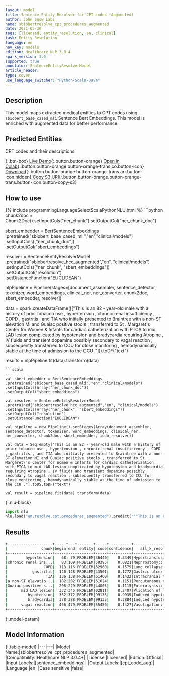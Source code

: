 ```yaml
---
layout: model
title: Sentence Entity Resolver for CPT codes (Augmented)
author: John Snow Labs
name: sbiobertresolve_cpt_procedures_augmented
date: 2021-05-30
tags: [licensed, entity_resolution, en, clinical]
task: Entity Resolution
language: en
nav_key: models
edition: Healthcare NLP 3.0.4
spark_version: 3.0
supported: true
annotator: SentenceEntityResolverModel
article_header:
type: cover
use_language_switcher: "Python-Scala-Java"
---
```


## Description

This model maps extracted medical entities to CPT codes using `sbiobert_base_cased_mli` Sentence Bert Embeddings. This model is enriched with augmented data for better performance.

## Predicted Entities

CPT codes and their descriptions.

{:.btn-box}
[Live Demo](https://nlp.johnsnowlabs.com/demos){:.button.button-orange}
[Open in Colab](https://colab.research.google.com/github/JohnSnowLabs/spark-nlp-workshop/blob/master/tutorials/Certification_Trainings/Healthcare/24.Improved_Entity_Resolvers_in_SparkNLP_with_sBert.ipynb){:.button.button-orange.button-orange-trans.co.button-icon}
[Download](https://s3.amazonaws.com/auxdata.johnsnowlabs.com/clinical/models/sbiobertresolve_cpt_procedures_augmented_en_3.0.4_3.0_1622371775342.zip){:.button.button-orange.button-orange-trans.arr.button-icon.hidden}
[Copy S3 URI](s3://auxdata.johnsnowlabs.com/clinical/models/sbiobertresolve_cpt_procedures_augmented_en_3.0.4_3.0_1622371775342.zip){:.button.button-orange.button-orange-trans.button-icon.button-copy-s3}

## How to use



<div class="tabs-box" markdown="1">
{% include programmingLanguageSelectScalaPythonNLU.html %}
```python
chunk2doc = Chunk2Doc().setInputCols("ner_chunk").setOutputCol("ner_chunk_doc")

sbert_embedder = BertSentenceEmbeddings\
.pretrained("sbiobert_base_cased_mli","en","clinical/models")\
.setInputCols(["ner_chunk_doc"])\
.setOutputCol("sbert_embeddings")

resolver = SentenceEntityResolverModel\
.pretrained("sbiobertresolve_hcc_augmented","en", "clinical/models") \
.setInputCols(["ner_chunk", "sbert_embeddings"]) \
.setOutputCol("resolution")\
.setDistanceFunction("EUCLIDEAN")

nlpPipeline = Pipeline(stages=[document_assembler, sentence_detector, tokenizer, word_embeddings, clinical_ner, ner_converter, chunk2doc, sbert_embedder, resolver])

data = spark.createDataFrame([["This is an 82 - year-old male with a history of prior tobacco use , hypertension , chronic renal insufficiency , COPD , gastritis , and TIA who initially presented to Braintree with a non-ST elevation MI and Guaiac positive stools , transferred to St . Margaret\'s Center for Women & Infants for cardiac catheterization with PTCA to mid LAD lesion complicated by hypotension and bradycardia requiring Atropine , IV fluids and transient dopamine possibly secondary to vagal reaction , subsequently transferred to CCU for close monitoring , hemodynamically stable at the time of admission to the CCU ."]]).toDF("text")

results = nlpPipeline.fit(data).transform(data)
```
```scala
...
val sbert_embedder = BertSentenceEmbeddings
.pretrained("sbiobert_base_cased_mli","en","clinical/models")
.setInputCols(Array("ner_chunk_doc"))
.setOutputCol("sbert_embeddings")

val resolver = SentenceEntityResolverModel
.pretrained("sbiobertresolve_hcc_augmented","en", "clinical/models")
.setInputCols(Array("ner_chunk", "sbert_embeddings"))
.setOutputCol("resolution")
.setDistanceFunction("EUCLIDEAN")

val pipeline = new Pipeline().setStages(Array(document_assembler, sentence_detector, tokenizer, word_embeddings, clinical_ner, ner_converter, chunk2doc, sbert_embedder, icdo_resolver))

val data = Seq.empty["This is an 82 - year-old male with a history of prior tobacco use , hypertension , chronic renal insufficiency , COPD , gastritis , and TIA who initially presented to Braintree with a non-ST elevation MI and Guaiac positive stools , transferred to St . Margaret\'s Center for Women & Infants for cardiac catheterization with PTCA to mid LAD lesion complicated by hypotension and bradycardia requiring Atropine , IV fluids and transient dopamine possibly secondary to vagal reaction , subsequently transferred to CCU for close monitoring , hemodynamically stable at the time of admission to the CCU ."].toDS.toDF("text")

val result = pipeline.fit(data).transform(data)
```


{:.nlu-block}
```python
import nlu
nlu.load("en.resolve.cpt.procedures_augmented").predict("""This is an 82 - year-old male with a history of prior tobacco use , hypertension , chronic renal insufficiency , COPD , gastritis , and TIA who initially presented to Braintree with a non-ST elevation MI and Guaiac positive stools , transferred to St . Margaret\'s Center for Women & Infants for cardiac catheterization with PTCA to mid LAD lesion complicated by hypotension and bradycardia requiring Atropine , IV fluids and transient dopamine possibly secondary to vagal reaction , subsequently transferred to CCU for close monitoring , hemodynamically stable at the time of admission to the CCU .""")
```

</div>

## Results

```bash
+--------------------+-----+---+-------+-----+----------+--------------------+--------------------+
|               chunk|begin|end| entity| code|confidence|   all_k_resolutions|         all_k_codes|
+--------------------+-----+---+-------+-----+----------+--------------------+--------------------+
|        hypertension|   68| 79|PROBLEM|36440|    0.3349|Hypertransfusion:...|36440:::24935:::0...|
|chronic renal ins...|   83|109|PROBLEM|50395|    0.0821|Nephrostomy:::Ren...|50395:::50328:::5...|
|                COPD|  113|116|PROBLEM|32960|    0.1575|Lung collapse pro...|32960:::32215:::1...|
|           gastritis|  120|128|PROBLEM|43501|    0.1772|Gastric ulcer sut...|43501:::43631:::4...|
|                 TIA|  136|138|PROBLEM|61460|    0.1432|Intracranial tran...|61460:::64742:::2...|
|a non-ST elevatio...|  182|202|PROBLEM|61624|    0.1151|Percutaneous non-...|61624:::61626:::3...|
|Guaiac positive s...|  208|229|PROBLEM|44005|    0.1115|Enterolysis:::Abd...|44005:::49080:::4...|
|      mid LAD lesion|  332|345|PROBLEM|0281T|    0.2407|Plication of left...|0281T:::93462:::9...|
|         hypotension|  362|372|PROBLEM|99135|    0.9935|Induced hypotensi...|99135:::99185:::9...|
|         bradycardia|  378|388|PROBLEM|99135|    0.3884|Induced hypotensi...|99135:::33305:::3...|
|      vagal reaction|  466|479|PROBLEM|55450|    0.1427|Vasoligation:::Va...|55450:::64408:::7...|
+--------------------+-----+---+-------+-----+----------+--------------------+--------------------+

```

{:.model-param}
## Model Information

{:.table-model}
|---|---|
|Model Name:|sbiobertresolve_cpt_procedures_augmented|
|Compatibility:|Healthcare NLP 3.0.4+|
|License:|Licensed|
|Edition:|Official|
|Input Labels:|[sentence_embeddings]|
|Output Labels:|[cpt_code_aug]|
|Language:|en|
|Case sensitive:|false|